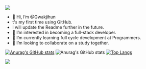 <img src="https://capsule-render.vercel.app/api?type=waving&color=BDBDC8&height=150&section=header" />

- 👋 Hi, I’m @Gwakjihun
- t's my first time using GitHub.
- I will update the Readme further in the future.
- 👀 I’m interested in becoming a full-stack developer.
- 🌱 I’m currently learning full cycle development at Programmers.
- 💞️ I’m looking to collaborate on a study together.

<!---
Gwakjihun/Gwakjihun is a ✨ special ✨ repository because its `README.md` (this file) appears on your GitHub profile.
You can click the Preview link to take a look at your changes.
--->

[![Anurag's GitHub stats](https://github-readme-stats.vercel.app/api?username=Gwakjihun)](https://github.com/anuraghazra/github-readme-stats)
![Anurag's GitHub stats](https://github-readme-stats.vercel.app/api?username=Gwakjihun&hide=contribs,prs&show_icons=true&theme=테마)
[![Top Langs](https://github-readme-stats.vercel.app/api/top-langs/?username=Gwakjihun)](https://github.com/anuraghazra/github-readme-stats)

<img src="https://capsule-render.vercel.app/api?type=waving&color=BDBDC8&height=150&section=footer" />

